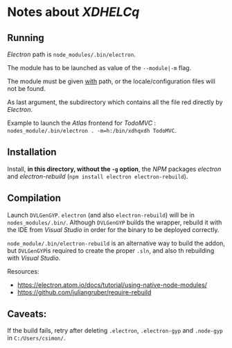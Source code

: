 # Notes about *XDHELCq*

## Running

*Electron* path is `node_modules/.bin/electron`.

The module has to be launched as value of the `--module|-m` flag.

The module must be given <u>with</u> path, or the locale/configuration files will not be found.

As last argument, the subdirectory which contains all the file red directly by *Electron*.

Example to launch the *Atlas* frontend for *TodoMVC* : `nodes_module/.bin/electron . -m=h:/bin/xdhqxdh TodoMVC`.

## Installation

Install, **in this directory, without the `-g` option**, the *NPM* packages *electron* and _electron-rebuild_ (`npm install electron electron-rebuild`).

## Compilation 

Launch `DVLGenGYP`. `electron` (and also `electron-rebuild`) will be in `nodes_modules/.bin/`. Although `DVLGenGYP` builds the wrapper, rebuild it with the IDE from *Visual Studio* in order for the binary to be deployed correctly.

`node_module/.bin/electron-rebuild` is an alternative way to build the addon, but `DVLGenGYP`ìs required to create the proper `.sln`, and also th rebuilding with *Visual Studio*.

Resources:

* <https://electron.atom.io/docs/tutorial/using-native-node-modules/>
* <https://github.com/juliangruber/require-rebuild>

## Caveats:

If the build fails, retry after deleting `.electron`, `.electron-gyp` and `.node-gyp` in `C:/Users/csimon/`.

